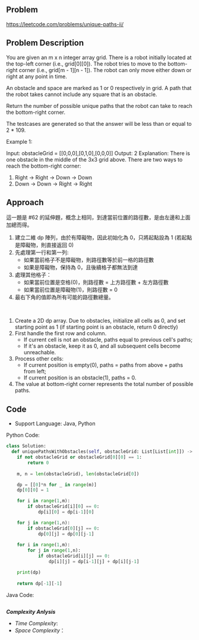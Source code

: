 ## Problem

https://leetcode.com/problems/unique-paths-ii/

## Problem Description

You are given an m x n integer array grid. There is a robot initially located at the top-left corner (i.e., grid[0][0]). The robot tries to move to the bottom-right corner (i.e., grid[m - 1][n - 1]). The robot can only move either down or right at any point in time.

An obstacle and space are marked as 1 or 0 respectively in grid. A path that the robot takes cannot include any square that is an obstacle.

Return the number of possible unique paths that the robot can take to reach the bottom-right corner.

The testcases are generated so that the answer will be less than or equal to 2 * 109.

Example 1:

Input: obstacleGrid = [[0,0,0],[0,1,0],[0,0,0]]
Output: 2
Explanation: There is one obstacle in the middle of the 3x3 grid above.
There are two ways to reach the bottom-right corner:
1. Right -> Right -> Down -> Down
2. Down -> Down -> Right -> Right



## Approach
這一題是 #62 的延伸題，概念上相同，到達當前位置的路徑數，是由左邊和上面加總而得。
1. 建立二維 dp 陣列，由於有障礙物，因此初始化為 0，只將起點設為 1 (若起點是障礙物，則直接返回 0)
2. 先處理第一行和第一列:
   - 如果當前格子不是障礙物，則路徑數等於前一格的路徑數
   - 如果是障礙物，保持為 0，且後續格子都無法到達
3. 處理其他格子：
   - 如果當前位置是空格(0)，則路徑數 = 上方路徑數 + 左方路徑數
   - 如果當前位置是障礙物(1)，則路徑數 = 0
4. 最右下角的值即為所有可能的路徑數總量。

<br>

1. Create a 2D dp array. Due to obstacles, initialize all cells as 0, and set starting point as 1 (if starting point is an obstacle, return 0 directly)
2. First handle the first row and column.
   - If current cell is not an obstacle, paths equal to previous cell's paths;
   - If it's an obstacle, keep it as 0, and all subsequent cells become unreachable.
3. Process other cells:
   - If current position is empty(0), paths = paths from above + paths from left;
   - If current position is an obstacle(1), paths = 0.
4. The value at bottom-right corner represents the total number of possible paths.


## Code

- Support Language: Java, Python

Python Code:

```py
class Solution:
  def uniquePathsWithObstacles(self, obstacleGrid: List[List[int]]) -> int:
    if not obstacleGrid or obstacleGrid[0][0] == 1:
        return 0
    
    m, n = len(obstacleGrid), len(obstacleGrid[0])

    dp = [[0]*n for _ in range(m)]
    dp[0][0] = 1

    for i in range(1,m):
        if obstacleGrid[i][0] == 0:
            dp[i][0] = dp[i-1][0]

    for j in range(1,n):
        if obstacleGrid[0][j] == 0:
            dp[0][j] = dp[0][j-1]
    
    for i in range(1,m):
        for j in range(1,n):
            if obstacleGrid[i][j] == 0:
                dp[i][j] = dp[i-1][j] + dp[i][j-1]

    print(dp)
    
    return dp[-1][-1]
```

Java Code:

```

```

**_Complexity Anlysis_**

- _Time Complexity_: 
- _Space Complexity_：
